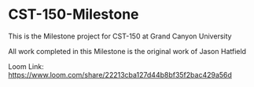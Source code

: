 # CST-150-Milestone

This is the Milestone project for CST-150 at Grand Canyon University

All work completed in this Milestone is the original work of Jason Hatfield

Loom Link: https://www.loom.com/share/22213cba127d44b8bf35f2bac429a56d
